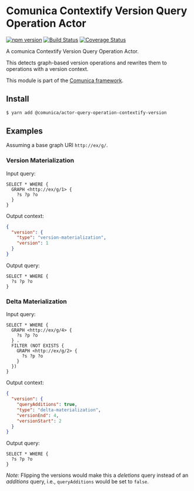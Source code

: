 # Comunica Contextify Version Query Operation Actor

[![npm version](https://badge.fury.io/js/%40comunica%2Factor-query-operation-contextify-version.svg)](https://www.npmjs.com/package/@comunica/actor-query-operation-contextify-version)
[![Build Status](https://travis-ci.org/rdfostrich/comunica-actor-query-operation-contextify-version.svg?branch=master)](https://travis-ci.org/rdfostrich/comunica-actor-query-operation-contextify-version)
[![Coverage Status](https://coveralls.io/repos/github/rdfostrich/comunica-actor-query-operation-contextify-version/badge.svg?branch=master)](https://coveralls.io/github/rdfostrich/comunica-actor-query-operation-contextify-version?branch=master)

A comunica Contextify Version Query Operation Actor.

This detects graph-based version operations and rewrites them to operations with a version context.

This module is part of the [Comunica framework](https://github.com/comunica/comunica).

## Install

```bash
$ yarn add @comunica/actor-query-operation-contextify-version
```

## Examples

Assuming a base graph URI `http://ex/g/`.

### Version Materialization

Input query:
```sparql
SELECT * WHERE {
  GRAPH <http://ex/g/1> {
    ?s ?p ?o
  }
}
```

Output context:
```json
{
  "version": {
    "type": "version-materialization",
    "version": 1
  }
}
```

Output query:
```sparql
SELECT * WHERE {
  ?s ?p ?o
}
```

### Delta Materialization

Input query:
```sparql
SELECT * WHERE {
  GRAPH <http://ex/g/4> {
    ?s ?p ?o
  } .
  FILTER (NOT EXISTS {
    GRAPH <http://ex/g/2> {
      ?s ?p ?o
    }
  }) 
}
```

Output context:
```json
{
  "version": {
    "queryAdditions": true,
    "type": "delta-materialization",
    "versionEnd": 4,
    "versionStart": 2
  }
}
```

Output query:
```sparql
SELECT * WHERE {
  ?s ?p ?o
}
```

_Note:_ Flipping the versions would make this a _deletions_ query instead of an _additions_ query,
i.e., `queryAdditions` would be set to `false`.
